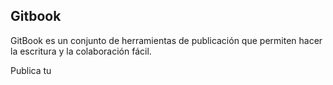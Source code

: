 Gitbook
-------------

GitBook es un conjunto de herramientas de publicación que permiten hacer la escritura y la colaboración fácil.

Publica tu